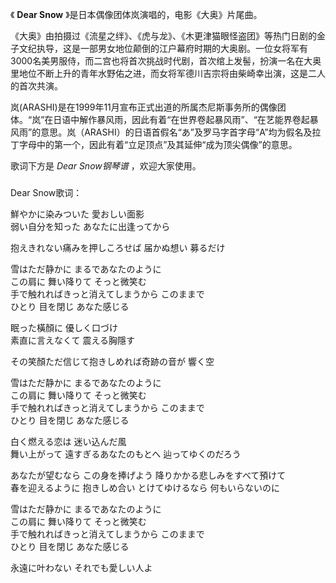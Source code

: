 

《 **Dear Snow** 》是日本偶像团体岚演唱的，电影《大奥》片尾曲。

《大奥》由拍摄过《流星之绊》、《虎与龙》、《木更津猫眼怪盗团》等热门日剧的金子文纪执导，这是一部男女地位颠倒的江户幕府时期的大奥剧。一位女将军有3000名美男服侍，而二宫也将首次挑战时代剧，首次绾上发髻，扮演一名在大奥里地位不断上升的青年水野佑之进，而女将军德川吉宗将由柴崎幸出演，这是二人的首次共演。

岚(ARASHI)是在1999年11月宣布正式出道的所属杰尼斯事务所的偶像团体。“岚”在日语中解作暴风雨，因此有着“在世界卷起暴风雨”、“在艺能界卷起暴风雨”的意思。岚（ARASHI）的日语首假名“あ”及罗马字首字母“A”均为假名及拉丁字母中的第一个，因此有着“立足顶点”及其延伸“成为顶尖偶像”的意思。

歌词下方是 _Dear Snow钢琴谱_ ，欢迎大家使用。

###  
Dear Snow歌词：

鮮やかに染みついた 愛おしい面影  
弱い自分を知った あなたに出逢ってから

抱えきれない痛みを押しころせば 届かぬ想い 募るだけ

雪はただ静かに まるであなたのように  
この肩に 舞い降りて そっと微笑む  
手で触れればきっと消えてしまうから このままで  
ひとり 目を閉じ あなた感じる

眠った橫顏に 優しく口づけ  
素直に言えなくて 震える胸隱す

その笑顏ただ信じて抱きしめれば奇跡の音が 響く空

雪はただ静かに まるであなたのように  
この肩に 舞い降りて そっと微笑む  
手で触れればきっと消えてしまうから このままで  
ひとり 目を閉じ あなた感じる

白く燃える恋は 迷い込んだ風  
舞い上がって 遠すぎるあなたのもとへ 辿ってゆくのだろう

あなたが望むなら この身を捧げよう 降りかかる悲しみをすべて預けて  
春を迎えるように 抱きしめ合い とけてゆけるなら 何もいらないのに

雪はただ静かに まるであなたのように  
この肩に 舞い降りて そっと微笑む  
手で触れればきっと消えてしまうから このままで  
ひとり 目を閉じ あなた感じる

永遠に叶わない それでも愛しい人よ

  


